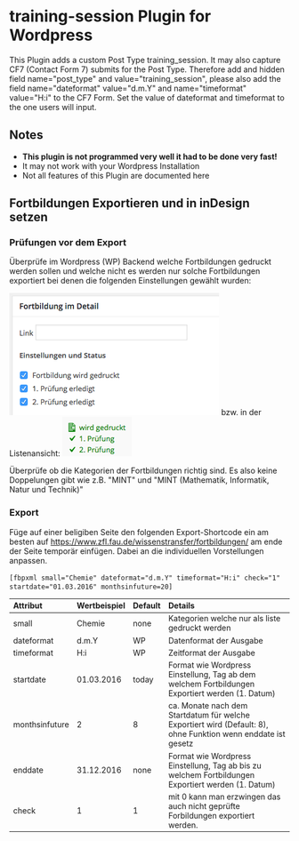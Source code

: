 # training-session Plugin for Wordpress
This Plugin adds a custom Post Type training_session. It may also capture CF7 (Contact Form 7) submits for the Post Type. Therefore add and hidden field name="post_type" and value="training_session", please also add the field name="dateformat" value="d.m.Y" and name="timeformat" value="H:i" to the CF7 Form. Set the value of dateformat and timeformat to the one users will input.  
## Notes
- **This plugin is not programmed very well it had to be done very fast!**
- It may not work with your Wordpress Installation
- Not all features of this Plugin are documented here

## Fortbildungen Exportieren und in inDesign setzen

### Prüfungen vor dem Export

Überprüfe im Wordpress (WP) Backend welche Fortbildungen gedruckt werden sollen und welche nicht es werden nur solche Fortbildungen exportiert bei denen die folgenden Einstellungen gewählt wurden:  

![](wp-status.png) bzw. in der Listenansicht: ![](wp-status-liste.png)

Überprüfe ob die Kategorien der Fortbildungen richtig sind. Es also keine Doppelungen gibt wie z.B. "MINT" und "MINT (Mathematik, Informatik, Natur und Technik)"

### Export
Füge auf einer beligiben Seite den folgenden Export-Shortcode ein am besten auf https://www.zfl.fau.de/wissenstransfer/fortbildungen/ am ende der Seite temporär einfügen. Dabei an die individuellen Vorstellungen anpassen.

	[fbpxml small="Chemie" dateformat="d.m.Y" timeformat="H:i" check="1" startdate="01.03.2016" monthsinfuture=20] 

Attribut | Wertbeispiel | Default | Details
:-- |:-- |:-- |:--
small|Chemie|none|Kategorien welche nur als liste gedruckt werden
dateformat|d.m.Y|WP|Datenformat der Ausgabe
timeformat|H:i|WP|Zeitformat der Ausgabe
startdate|01.03.2016|today|Format wie Wordpress Einstellung, Tag ab dem welchem Fortbildungen Exportiert werden (1. Datum)
monthsinfuture|2|8|ca. Monate nach dem Startdatum für welche Exportiert wird (Default: 8), ohne Funktion wenn enddate ist gesetz
enddate|31.12.2016|none|Format wie Wordpress Einstellung, Tag ab bis zu welchem Fortbildungen Exportiert werden (1. Datum)
check|1|1| mit 0 kann man erzwingen das auch nicht geprüfte Forbildungen exportiert werden.
